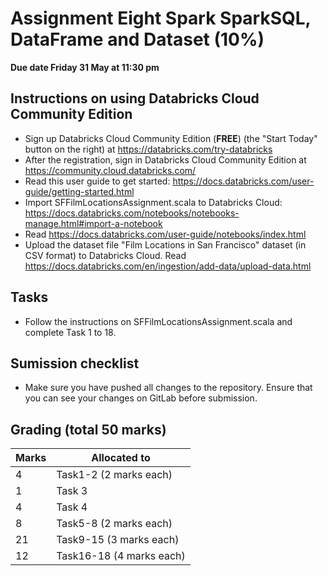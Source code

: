 # Assignment Eight Spark  SparkSQL, DataFrame and Dataset (10%)

**Due date Friday 31 May at 11:30 pm**

## Instructions on using Databricks Cloud Community Edition

* Sign up Databricks Cloud Community Edition (**FREE**) (the "Start Today" button on the right) at https://databricks.com/try-databricks
* After the registration, sign in Databricks Cloud Community Edition at https://community.cloud.databricks.com/
* Read this user guide to get started: https://docs.databricks.com/user-guide/getting-started.html
* Import SFFilmLocationsAssignment.scala to Databricks Cloud: https://docs.databricks.com/notebooks/notebooks-manage.html#import-a-notebook
* Read https://docs.databricks.com/user-guide/notebooks/index.html
* Upload the dataset file "Film Locations in San Francisco" dataset (in CSV format) to Databricks Cloud. Read https://docs.databricks.com/en/ingestion/add-data/upload-data.html


## Tasks
* Follow the instructions on SFFilmLocationsAssignment.scala and complete Task 1 to 18.
 

## Sumission checklist
* Make sure you have pushed all changes to the repository. Ensure that you can see your changes on GitLab before submission.


## Grading (total 50 marks)

|Marks| Allocated to|
|------|---------|
|4 | Task1-2 (2 marks each)|
|1 | Task 3 | 
|4 | Task 4 |
| 8 | Task5-8 (2 marks each)|
| 21 | Task9-15	(3 marks each)|
| 12 | Task16-18 (4 marks each)|
